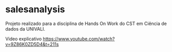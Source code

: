 # salesanalysis
Projeto realizado para a disciplina de Hands On Work do CST em Ciência de dados da UNIVALI.


Video explicativo
https://www.youtube.com/watch?v=9Z86K0ZD5D4&t=211s
